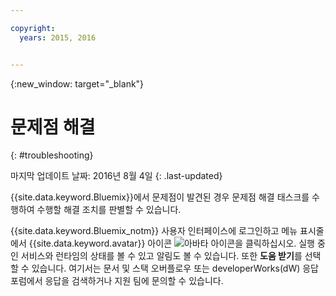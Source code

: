 ```yaml
---

copyright:
  years: 2015, 2016


---
```



{:new_window: target="_blank"}



# 문제점 해결
{: #troubleshooting}

마지막 업데이트 날짜: 2016년 8월 4일
{: .last-updated}

{{site.data.keyword.Bluemix}}에서 문제점이 발견된 경우 문제점 해결 태스크를 수행하여 수행할 해결 조치를 판별할 수 있습니다. 

{{site.data.keyword.Bluemix_notm}} 사용자 인터페이스에 로그인하고 메뉴 표시줄에서 {{site.data.keyword.avatar}} 아이콘 ![아바타 아이콘](images/account_support.svg)을 클릭하십시오. 실행 중인 서비스와 런타임의 상태를 볼 수 있고 알림도 볼 수 있습니다. 또한 **도움 받기**를 선택할 수 있습니다. 여기서는 문서 및 스택 오버플로우 또는 developerWorks(dW) 응답 포럼에서 응답을 검색하거나 지원 팀에 문의할 수 있습니다. 
